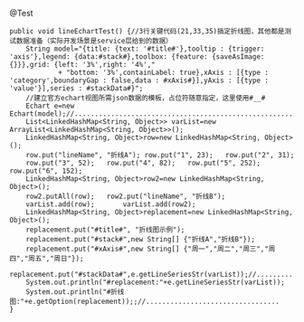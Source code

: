 @Test

	public void lineEchartTest() {//3行关键代码(21,33,35)搞定折线图，其他都是测试数据准备（实际开发场景是service层给到的数据）
		String model="{title: {text: '#title#'},tooltip : {trigger: 'axis'},legend: {data:#stack#},toolbox: {feature: {saveAsImage: {}}},grid: {left: '3%',right: '4%',"
				+ "bottom: '3%',containLabel: true},xAxis : [{type : 'category',boundaryGap : false,data : #xAxis#}],yAxis : [{type : 'value'}],series : #stackData#}";
		//建立官方echart视图所需json数据的模板，占位符随意指定，这里使用#__#
		Echart e=new Echart(model);//.............................................................................
		List<LinkedHashMap<String, Object>> varList=new ArrayList<LinkedHashMap<String, Object>>();
		LinkedHashMap<String, Object>row=new LinkedHashMap<String, Object>();
		row.put("lineName", "折线A");	row.put("1", 23);	row.put("2", 31);	
		row.put("3", 52);	row.put("4", 82);	row.put("5", 252);	row.put("6", 152);
		LinkedHashMap<String, Object>row2=new LinkedHashMap<String, Object>();
		row2.putAll(row);	row2.put("lineName", "折线B");
		varList.add(row);		varList.add(row2);
		LinkedHashMap<String, Object>replacement=new LinkedHashMap<String, Object>();
		replacement.put("#title#", "折线图示例");
		replacement.put("#stack#",new String[] {"折线A","折线B"});
		replacement.put("#xAxis#",new String[] {"周一","周二","周三","周四","周五","周日"});
		replacement.put("#stackData#",e.getLineSeriesStr(varList));//..................................
		System.out.println("#replacement:"+e.getLineSeriesStr(varList));
		System.out.println("#折线图:"+e.getOption(replacement));;//.................................
	}

